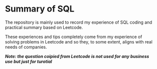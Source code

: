 # Summary of SQL

The repository is mainly used to record my experience of SQL coding and practical summary based on Leetcode.

These experiences and tips completely come from my experience of solving problems in Leetcode and so they, to some extent, aligns with real needs of companies.

***Note: the question coipied from Leetcode is not used for any business use but just for turotial***


